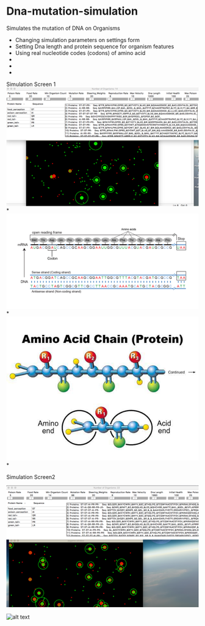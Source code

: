# Dna-mutation-simulation
Simulates the mutation of DNA on Organisms


* Changing simulation parameters on settings form
* Setting Dna length and protein sequence for organism features
* Using real nucleotide codes (codons) of amino acid 
*
*
*

Simulation Screen 1
![alt text](https://github.com/taskma/Dna-mutation-simulation/blob/master/pictures/game2.png)
*
![alt text](https://github.com/taskma/Dna-mutation-simulation/blob/master/pictures/codons.jpg)
*
![alt text](https://github.com/taskma/Dna-mutation-simulation/blob/master/pictures/protein.jpg)
*

Simulation Screen2

![alt text](https://github.com/taskma/Dna-mutation-simulation/blob/master/pictures/game1.png)

![alt text](https://github.com/taskma/Dna-mutation-simulation/blob/master/pictures/amino_acid.png)


